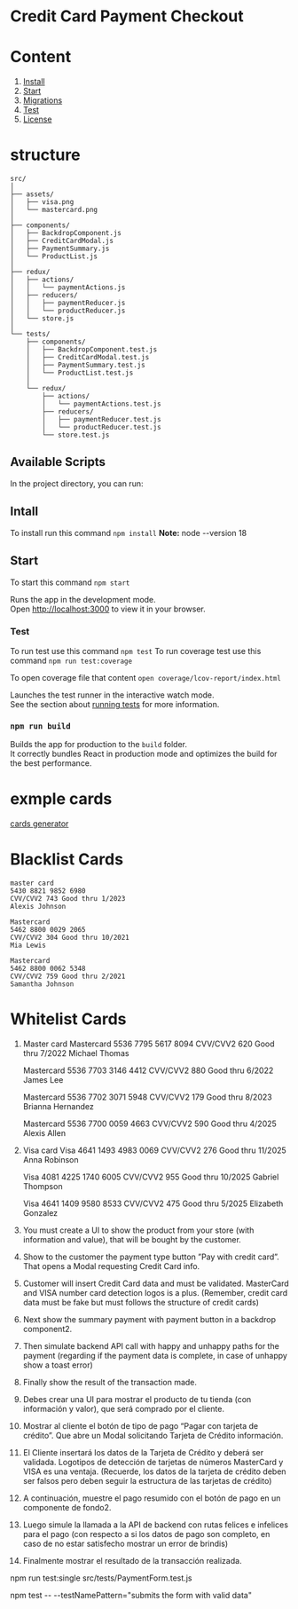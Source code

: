 # Credit Card Payment Checkout

# Content
1. [Install](#install)
2. [Start](#start)
3. [Migrations](#migrations)
3. [Test](#test)
4. [License](#license)



# structure
```
src/
│
├── assets/
│   ├── visa.png
│   └── mastercard.png
│
├── components/
│   ├── BackdropComponent.js
│   ├── CreditCardModal.js
│   ├── PaymentSummary.js
│   └── ProductList.js
│
├── redux/
│   ├── actions/
│   │   └── paymentActions.js
│   ├── reducers/
│   │   ├── paymentReducer.js
│   │   └── productReducer.js
│   └── store.js
│
└── tests/
    ├── components/
    │   ├── BackdropComponent.test.js
    │   ├── CreditCardModal.test.js
    │   ├── PaymentSummary.test.js
    │   └── ProductList.test.js
    │
    └── redux/
        ├── actions/
        │   └── paymentActions.test.js
        ├── reducers/
        │   ├── paymentReducer.test.js
        │   └── productReducer.test.js
        └── store.test.js
```

## Available Scripts

In the project directory, you can run:

## Intall 

To install run this command ```npm install```
**Note:**  node --version 18 

## Start 
To start this command ```npm start```

Runs the app in the development mode.\
Open [http://localhost:3000](http://localhost:3000) to view it in your browser.

### Test
To run test use this command `npm test`
To run coverage test use this command `npm run test:coverage`

To open coverage file that content `open coverage/lcov-report/index.html`



Launches the test runner in the interactive watch mode.\
See the section about [running tests](https://facebook.github.io/create-react-app/docs/running-tests) for more information.

### `npm run build`

Builds the app for production to the `build` folder.\
It correctly bundles React in production mode and optimizes the build for the best performance.



# exmple cards 
[cards generator](https://dnschecker.org/credit-card-generator.php) 


# Blacklist Cards

    master card
    5430 8821 9852 6980
    CVV/CVV2 743 Good thru 1/2023
    Alexis Johnson

    Mastercard  
    5462 8800 0029 2065
    CVV/CVV2 304 Good thru 10/2021
    Mia Lewis

    Mastercard  
    5462 8800 0062 5348
    CVV/CVV2 759 Good thru 2/2021
    Samantha Johnson


# Whitelist Cards
1. Master card
    Mastercard 
    5536 7795 5617 8094
    CVV/CVV2 620 
    Good thru 7/2022
    Michael Thomas


    Mastercard 
    5536 7703 3146 4412
    CVV/CVV2 880 
    Good thru 6/2022
    James Lee

    Mastercard 
    5536 7702 3071 5948
    CVV/CVV2 179 
    Good thru 8/2023
    Brianna Hernandez

    Mastercard 
    5536 7700 0059 4663
    CVV/CVV2 590 
    Good thru 4/2025
    Alexis Allen

2. Visa card
    Visa 
    4641 1493 4983 0069
    CVV/CVV2 276 
    Good thru 11/2025
    Anna Robinson

    Visa 
    4081 4225 1740 6005
    CVV/CVV2 955 
    Good thru 10/2025
    Gabriel Thompson

    Visa 
    4641 1409 9580 8533
    CVV/CVV2 475 
    Good thru 5/2025
    Elizabeth Gonzalez



1. You must create a UI to show the product from your store (with information and value), that will be bought by
the customer.
2. Show to the customer the payment type button ”Pay with credit card”. That opens a Modal requesting Credit Card
info.
3. Customer will insert Credit Card data and must be validated. MasterCard and VISA number card detection logos
is a plus. (Remember, credit card data must be fake but must follows the structure of credit cards)
4. Next show the summary payment with payment button in a backdrop component2.
5. Then simulate backend API call with happy and unhappy paths for the payment (regarding if the payment data is complete, in case of unhappy show a toast error)
6. Finally show the result of the transaction made.


1. Debes crear una UI para mostrar el producto de tu tienda (con información y valor), que será comprado por el cliente.
2. Mostrar al cliente el botón de tipo de pago “Pagar con tarjeta de crédito”. Que abre un Modal solicitando Tarjeta de Crédito información.
3. El Cliente insertará los datos de la Tarjeta de Crédito y deberá ser validada. Logotipos de detección de tarjetas de números MasterCard y VISA
es una ventaja. (Recuerde, los datos de la tarjeta de crédito deben ser falsos pero deben seguir la estructura de las tarjetas de crédito)
4. A continuación, muestre el pago resumido con el botón de pago en un componente de fondo2.
5. Luego simule la llamada a la API de backend con rutas felices e infelices para el pago (con respecto a si los datos de pago son
completo, en caso de no estar satisfecho mostrar un error de brindis)
6. Finalmente mostrar el resultado de la transacción realizada.


npm run test:single src/tests/PaymentForm.test.js

npm test -- --testNamePattern="submits the form with valid data"